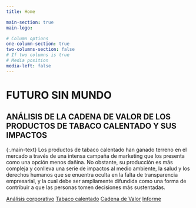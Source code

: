 ```yaml
---
title: Home

main-section: true
main-logo:

# Column options
one-column-section: true
two-columns-section: false
# If two columns is true
# Media position
media-left: false
---
```


# FUTURO SIN MUNDO
## ANÁLISIS DE LA CADENA DE VALOR DE LOS PRODUCTOS DE TABACO CALENTADO Y SUS IMPACTOS

{:.main-text}
Los productos de tabaco calentado han ganado terreno en el mercado a través de una intensa campaña de marketing que los presenta como una opción menos dañina. No obstante, su producción es
más compleja y conlleva una serie de impactos al medio ambiente, la salud y los derechos humanos que se enuentra oculta en la falta de transparencia empresarial, y la cual debe ser ampliamente
difundida como una forma de contribuir a que las personas tomen decisiones más sustentadas.


[Análisis corporativo](/analisis-corporativo/)
[Tabaco calentado](/tabaco-calentado/)
[Cadena de Valor](/cadena-de-valor/)
[Informe](/informe/)



